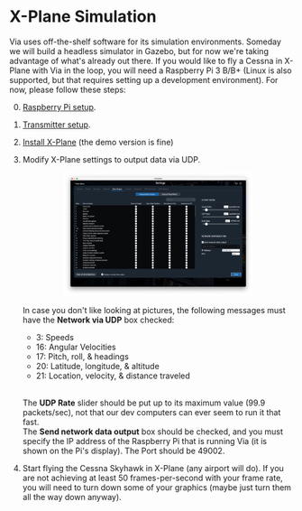 # X-Plane Simulation

Via uses off-the-shelf software for its simulation environments. Someday we will build a headless simulator in Gazebo, but for now we're taking advantage of what's already out there. If you would like to fly a Cessna in X-Plane with Via in the loop, you will need a Raspberry Pi 3 B/B+ (Linux is also supported, but that requires setting up a development environment). For now, please follow these steps:

0.  [Raspberry Pi setup](rpi.md).
1.  [Transmitter setup](transmitter.md).
2.  [Install X-Plane](https://www.x-plane.com/desktop/try-it/) (the demo version is fine)
3.  Modify X-Plane settings to output data via UDP. <p align="center"><img src="../resources/xplane_data_output.jpg" width="70%"></p>
    In case you don't like looking at pictures, the following messages must have the **Network via UDP** box checked:
    *   3: Speeds
    *   16: Angular Velocities
    *   17: Pitch, roll, & headings
    *   20: Latitude, longitude, & altitude
    *   21: Location, velocity, & distance traveled

    <br>The **UDP Rate** slider should be put up to its maximum value (99.9 packets/sec), not that our dev computers can ever seem to run it that fast.
    <br>The **Send network data output** box should be checked, and you must specify the IP address of the Raspberry Pi that is running Via (it is shown on the Pi's display). The Port should be 49002.
4.  Start flying the Cessna Skyhawk in X-Plane (any airport will do). If you are not achieving at least 50 frames-per-second with your frame rate, you will need to turn down some of your graphics (maybe just turn them all the way down anyway).
